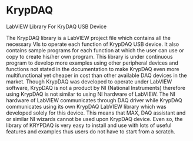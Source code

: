 # KrypDAQ
LabVIEW Library For KryDAQ USB Device

The KrypDAQ library is a LabVIEW project file which contains all the necessary VIs to operate each function of KrypDAQ USB device. It also contains sample programs for each function at which the user can use or copy to create his/her own program. This library is under continuous program to develop more examples using other peripheral devices and functions not stated in the documentation to make KrypDAQ even more multifunctional yet cheaper in cost than other available DAQ devices in the market.
Though KrypDAQ was developed to operate under LabVIEW software, KrypDAQ is not a product by NI (National Instruments) therefore using KrypDAQ is not similar to using NI hardware of LabVIEW. The NI hardware of LabVIEW communicates through DAQ driver while KrypDAQ communicates using its own KrypDAQ LabVIEW library which was developed solely for this device. This means that MAX, DAQ assistant and or similar NI wizards cannot be used upon KrypDAQ device. Even so, the library of KRYPDAQ is very easy to install and use with lots of useful features and examples thus users do not have to start from a scratch.
